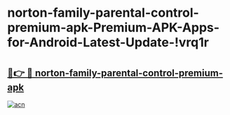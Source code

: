 # norton-family-parental-control-premium-apk-Premium-APK-Apps-for-Android-Latest-Update-!vrq1r

# <h2><a href="https://eajcmu.esa.edu.pl?title=norton-family-parental-control-premium-apk&ref=vrq1r">🔗👉 🔴 norton-family-parental-control-premium-apk</a></h2>

[![acn](https://github.com/user-attachments/assets/0f9c940e-d8b0-45ae-aac7-cd30a18b3e1c)](https://eajcmu.esa.edu.pl?title=norton-family-parental-control-premium-apk&ref=vrq1r)

